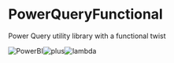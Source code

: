 # PowerQueryFunctional
Power Query utility library with a functional twist

![PowerBI](media/PowerBI.png)![plus](media/plus.png)![lambda](media/lambda.png)
